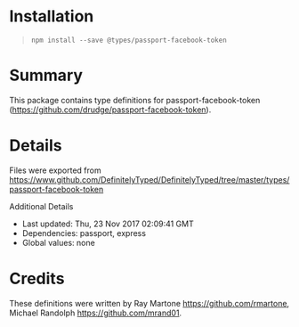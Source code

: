 # Installation
> `npm install --save @types/passport-facebook-token`

# Summary
This package contains type definitions for passport-facebook-token (https://github.com/drudge/passport-facebook-token).

# Details
Files were exported from https://www.github.com/DefinitelyTyped/DefinitelyTyped/tree/master/types/passport-facebook-token

Additional Details
 * Last updated: Thu, 23 Nov 2017 02:09:41 GMT
 * Dependencies: passport, express
 * Global values: none

# Credits
These definitions were written by Ray Martone <https://github.com/rmartone>, Michael Randolph <https://github.com/mrand01>.
